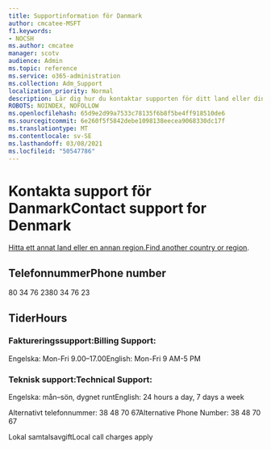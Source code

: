 ```yaml
---
title: Supportinformation för Danmark
author: cmcatee-MSFT
f1.keywords:
- NOCSH
ms.author: cmcatee
manager: scotv
audience: Admin
ms.topic: reference
ms.service: o365-administration
ms.collection: Adm_Support
localization_priority: Normal
description: Lär dig hur du kontaktar supporten för ditt land eller din region.
ROBOTS: NOINDEX, NOFOLLOW
ms.openlocfilehash: 65d9e2d99a7533c78135f6b8f5be4ff918510de6
ms.sourcegitcommit: 6e260f5f5842debe1098138eecea9068330dc17f
ms.translationtype: MT
ms.contentlocale: sv-SE
ms.lasthandoff: 03/08/2021
ms.locfileid: "50547786"
---
```

# <a name="contact-support-for-denmark"></a><span data-ttu-id="e277d-103">Kontakta support för Danmark</span><span class="sxs-lookup"><span data-stu-id="e277d-103">Contact support for Denmark</span></span>

<span data-ttu-id="e277d-104">[Hitta ett annat land eller en annan region.](../contact-support-for-business-products.md)</span><span class="sxs-lookup"><span data-stu-id="e277d-104">[Find another country or region](../contact-support-for-business-products.md).</span></span>

## <a name="phone-number"></a><span data-ttu-id="e277d-105">Telefonnummer</span><span class="sxs-lookup"><span data-stu-id="e277d-105">Phone number</span></span>
<span data-ttu-id="e277d-106">80 34 76 23</span><span class="sxs-lookup"><span data-stu-id="e277d-106">80 34 76 23</span></span>

## <a name="hours"></a><span data-ttu-id="e277d-107">Tider</span><span class="sxs-lookup"><span data-stu-id="e277d-107">Hours</span></span>
### <a name="billing-support"></a><span data-ttu-id="e277d-108">Faktureringssupport:</span><span class="sxs-lookup"><span data-stu-id="e277d-108">Billing Support:</span></span>

<span data-ttu-id="e277d-109">Engelska: Mon-Fri 9.00–17.00</span><span class="sxs-lookup"><span data-stu-id="e277d-109">English: Mon-Fri 9 AM-5 PM</span></span>

### <a name="technical-support"></a><span data-ttu-id="e277d-110">Teknisk support:</span><span class="sxs-lookup"><span data-stu-id="e277d-110">Technical Support:</span></span>

<span data-ttu-id="e277d-111">Engelska: mån–sön, dygnet runt</span><span class="sxs-lookup"><span data-stu-id="e277d-111">English: 24 hours a day, 7 days a week</span></span>

<span data-ttu-id="e277d-112">Alternativt telefonnummer: 38 48 70 67</span><span class="sxs-lookup"><span data-stu-id="e277d-112">Alternative Phone Number: 38 48 70 67</span></span>

<span data-ttu-id="e277d-113">Lokal samtalsavgift</span><span class="sxs-lookup"><span data-stu-id="e277d-113">Local call charges apply</span></span>
